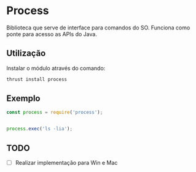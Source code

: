 # Process
Biblioteca que serve de interface para comandos do SO. Funciona como ponte para acesso as APIs do Java.

## Utilização

Instalar o módulo através do comando:

```bash
thrust install process
```

## Exemplo

```js
const process = require('process');


process.exec('ls -lia');
```

## TODO

- [ ] Realizar implementação para Win e Mac
